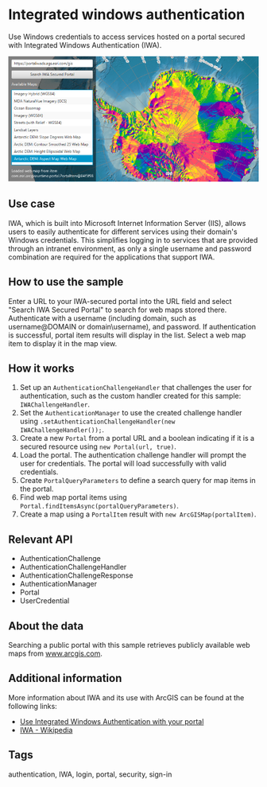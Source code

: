 # Integrated windows authentication

Use Windows credentials to access services hosted on a portal secured with Integrated Windows Authentication (IWA).

![](IntegratedWindowsAuthentication.png)

## Use case

IWA, which is built into Microsoft Internet Information Server (IIS), allows users to easily authenticate for different services using their domain's Windows credentials. This simplifies logging in to services that are provided through an intranet environment, as only a single username and password combination are required for the applications that support IWA.

## How to use the sample

Enter a URL to your IWA-secured portal into the URL field and select "Search IWA Secured Portal" to search for web maps stored there. Authenticate with a username (including domain, such as username@DOMAIN or domain\username), and password. If authentication is successful, portal item results will display in the list. Select a web map item to display it in the map view.

## How it works

1. Set up an `AuthenticationChallengeHandler` that challenges the user for authentication, such as the custom handler created for this sample: `IWAChallengeHandler`.
2. Set the `AuthenticationManager` to use the created challenge handler using `.setAuthenticationChallengeHandler(new IWAChallengeHandler());`.
3. Create a new `Portal` from a portal URL and a boolean indicating if it is a secured resource using `new Portal(url, true)`.
4. Load the portal. The authentication challenge handler will prompt the user for credentials. The portal will load successfully with valid credentials.
5. Create `PortalQueryParameters` to define a search query for map items in the portal.
5. Find web map portal items using `Portal.findItemsAsync(portalQueryParameters)`.
6. Create a map using a `PortalItem` result with `new ArcGISMap(portalItem)`.

## Relevant API

* AuthenticationChallenge
* AuthenticationChallengeHandler
* AuthenticationChallengeResponse
* AuthenticationManager
* Portal
* UserCredential

## About the data

Searching a public portal with this sample retrieves publicly available web maps from www.arcgis.com.

## Additional information

More information about IWA and its use with ArcGIS can be found at the following links:

* [Use Integrated Windows Authentication with your portal](http://enterprise.arcgis.com/en/portal/latest/administer/windows/use-integrated-windows-authentication-with-your-portal.htm)
* [IWA - Wikipedia](https://en.wikipedia.org/wiki/Integrated_Windows_Authentication)

## Tags

authentication, IWA, login, portal, security, sign-in